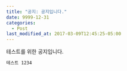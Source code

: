 ```yaml
---
title: "공지: 공지입니다."
date: 9999-12-31
categories:
  - Post
last_modified_at: 2017-03-09T12:45:25-05:00
---
```


테스트를 위한 공지입니다.

```bash
테스트 1234
```